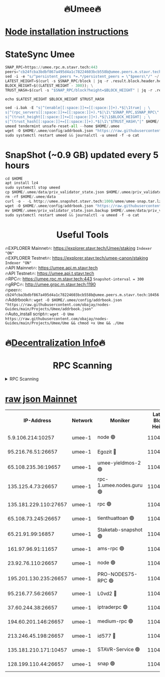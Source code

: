 <h1 align="center"> 🔥Umee🔥</h1>


[Node installation instructions](https://github.com/obajay/nodes-Guides/tree/main/Projects/Umee)
=
# StateSync Umee
```python
SNAP_RPC=https://umee.rpc.m.stavr.tech:443
peers="cb24fcba3bdbf867a495d4a1c78224603bcb558b@umee.peers.m.stavr.tech:10456"
sed -i -e "s/^persistent_peers *=.*/persistent_peers = \"$peers\"/" ~/.umee/config/config.toml
LATEST_HEIGHT=$(curl -s $SNAP_RPC/block | jq -r .result.block.header.height); \
BLOCK_HEIGHT=$((LATEST_HEIGHT - 300)); \
TRUST_HASH=$(curl -s "$SNAP_RPC/block?height=$BLOCK_HEIGHT" | jq -r .result.block_id.hash)

echo $LATEST_HEIGHT $BLOCK_HEIGHT $TRUST_HASH

sed -i.bak -E "s|^(enable[[:space:]]+=[[:space:]]+).*$|\1true| ; \
s|^(rpc_servers[[:space:]]+=[[:space:]]+).*$|\1\"$SNAP_RPC,$SNAP_RPC\"| ; \
s|^(trust_height[[:space:]]+=[[:space:]]+).*$|\1$BLOCK_HEIGHT| ; \
s|^(trust_hash[[:space:]]+=[[:space:]]+).*$|\1\"$TRUST_HASH\"|" $HOME/.umee/config/config.toml
umeed tendermint unsafe-reset-all --home $HOME/.umee
wget -O $HOME/.umee/config/addrbook.json "https://raw.githubusercontent.com/obajay/nodes-Guides/main/Projects/Umee/addrbook.json"
sudo systemctl restart umeed && journalctl -u umeed -f -o cat
```
# SnapShot (~0.9 GB) updated every 5 hours
```python
cd $HOME
apt install lz4
sudo systemctl stop umeed
cp $HOME/.umee/data/priv_validator_state.json $HOME/.umee/priv_validator_state.json.backup
rm -rf $HOME/.umee/data
curl -o - -L http://umee.snapshot.stavr.tech:1000/umee/umee-snap.tar.lz4 | lz4 -c -d - | tar -x -C $HOME/.umee --strip-components 2
wget -O $HOME/.umee/config/addrbook.json "https://raw.githubusercontent.com/obajay/nodes-Guides/main/Projects/Umee/addrbook.json"
mv $HOME/.umee/priv_validator_state.json.backup $HOME/.umee/data/priv_validator_state.json
sudo systemctl restart umeed && journalctl -u umeed -f -o cat
```
 <h1 align="center"> Useful Tools</h1>

🔥EXPLORER Mainnet🔥:      https://explorer.stavr.tech/Umee/staking             `Indexer "ON"` \
🔥EXPLORER Testnet🔥:        https://explorer.stavr.tech/umee-canon/staking      `Indexer "ON"` \
🔥API Mainnet🔥:                   https://umee.api.m.stavr.tech \
🔥API Testnet🔥:                     https://umee.api.t.stavr.tech \
🔥RPC🔥:                           https://umee.rpc.m.stavr.tech:443                     `Snapshot-interval = 300` \
🔥gRPC🔥:                              http://umee.grpc.m.stavr.tech:1190 \
🔥peer🔥:                     `cb24fcba3bdbf867a495d4a1c78224603bcb558b@umee.peers.m.stavr.tech:10456` \
🔥Addrbook🔥:    ```wget -O $HOME/.umee/config/addrbook.json "https://raw.githubusercontent.com/obajay/nodes-Guides/main/Projects/Umee/addrbook.json"``` \
🔥Auto_install script🔥: ```wget -O Ume https://raw.githubusercontent.com/obajay/nodes-Guides/main/Projects/Umee/Ume && chmod +x Ume && ./Ume```

🔥[Decentralization Info](https://github.com/obajay/StateSync-snapshots/tree/main/Projects/Umee/Decentralization)🔥
=

<h1 align="center"> RPC Scanning</h1>

<details>
<summary>RPC Scanning</summary>

<h2 align="center"> We scan nodes in real time every 4 hours. And we provide the final result of RPC endpoints.
We cannot influence the operation of these nodes in any way. </h2>


```python
If Voting Power is higher than 0 --> then the Node is a validator of the network and may be subject to attack and be a potential threat to the chain.
```
```python
We marked such validators with a red symbol
```

</details>

[raw json Mainnet](https://rpc-check.umeem.stavr.tech/umeem/rpc-umeem-result.json)
=



<table><tr><th>IP-Address</th><th>Network</th><th>Moniker</th><th>Latest Block Height</th><th>Earliest Block Height</th><th>Catching Up</th><th>Tx Index</th><th>Voting Power</th><th>Scan Time</th></tr><tr><td>5.9.106.214:10257</td><td>umee-1</td><td>node 🟢</td><td>11042740</td><td>7942001</td><td>False</td><td>on</td><td>0</td><td>2024-03-16T09:26:19.106540619UTC</td></tr><tr><td>95.216.76.51:26657</td><td>umee-1</td><td>Egozit 🔴</td><td>11042747</td><td>8262001</td><td>False</td><td>off</td><td>38811235</td><td>2024-03-16T09:27:03.438352988UTC</td></tr><tr><td>65.108.235.36:19657</td><td>umee-1</td><td>umee-yieldmos-2 🟢</td><td>11042704</td><td>9575548</td><td>False</td><td>on</td><td>0</td><td>2024-03-16T09:22:46.960266562UTC</td></tr><tr><td>135.125.4.73:26657</td><td>umee-1</td><td>rpc-1.umee.nodes.guru 🟢</td><td>11042747</td><td>10691018</td><td>False</td><td>on</td><td>0</td><td>2024-03-16T09:27:03.743318365UTC</td></tr><tr><td>135.181.229.110:27657</td><td>umee-1</td><td>rpc 🟢</td><td>11042713</td><td>10754071</td><td>False</td><td>on</td><td>0</td><td>2024-03-16T09:23:42.119080841UTC</td></tr><tr><td>65.108.73.245:26657</td><td>umee-1</td><td>tienthuattoan 🟢</td><td>11042727</td><td>10787155</td><td>False</td><td>on</td><td>0</td><td>2024-03-16T09:25:05.764970980UTC</td></tr><tr><td>65.21.91.99:16857</td><td>umee-1</td><td>Staketab-snapshot 🟢</td><td>11042729</td><td>10910001</td><td>False</td><td>off</td><td>0</td><td>2024-03-16T09:25:12.386638310UTC</td></tr><tr><td>161.97.96.91:11657</td><td>umee-1</td><td>ams-rpc 🟢</td><td>11042757</td><td>10929930</td><td>False</td><td>on</td><td>0</td><td>2024-03-16T09:27:59.599474278UTC</td></tr><tr><td>23.92.76.110:26657</td><td>umee-1</td><td>node 🟢</td><td>11042766</td><td>10938001</td><td>False</td><td>on</td><td>0</td><td>2024-03-16T09:28:53.154537838UTC</td></tr><tr><td>195.201.130.235:26657</td><td>umee-1</td><td>PRO-NODES75-RPC 🟢</td><td>11042738</td><td>10942738</td><td>False</td><td>on</td><td>0</td><td>2024-03-16T09:26:06.475027291UTC</td></tr><tr><td>95.216.77.56:26657</td><td>umee-1</td><td>L0vd2 🔴</td><td>11042757</td><td>10942757</td><td>False</td><td>off</td><td>38553795</td><td>2024-03-16T09:27:59.318435365UTC</td></tr><tr><td>37.60.244.38:26657</td><td>umee-1</td><td>iptraderpc 🟢</td><td>11042713</td><td>11013104</td><td>False</td><td>on</td><td>0</td><td>2024-03-16T09:23:39.739336472UTC</td></tr><tr><td>194.60.201.146:26657</td><td>umee-1</td><td>medium-rpc 🟢</td><td>11042721</td><td>11013104</td><td>False</td><td>on</td><td>0</td><td>2024-03-16T09:24:30.030198886UTC</td></tr><tr><td>213.246.45.198:26657</td><td>umee-1</td><td>id577 🔴</td><td>11042718</td><td>11029001</td><td>False</td><td>on</td><td>35123622</td><td>2024-03-16T09:24:13.215781863UTC</td></tr><tr><td>135.181.210.171:10457</td><td>umee-1</td><td>STAVR-Service 🟢</td><td>11042750</td><td>11040001</td><td>False</td><td>on</td><td>0</td><td>2024-03-16T09:27:20.631614501UTC</td></tr><tr><td>128.199.110.44:26657</td><td>umee-1</td><td>snap 🟢</td><td>11042755</td><td>11040626</td><td>False</td><td>off</td><td>0</td><td>2024-03-16T09:27:50.498465685UTC</td></tr></table>
